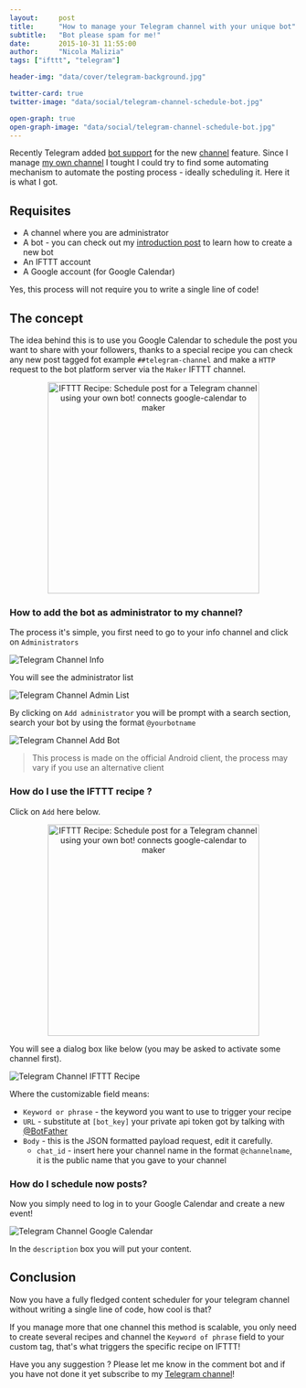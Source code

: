 ```yaml
---
layout:     post
title:      "How to manage your Telegram channel with your unique bot"
subtitle:   "Bot please spam for me!"
date:       2015-10-31 11:55:00
author:     "Nicola Malizia"
tags: ["ifttt", "telegram"]

header-img: "data/cover/telegram-background.jpg"

twitter-card: true
twitter-image: "data/social/telegram-channel-schedule-bot.jpg"

open-graph: true
open-graph-image: "data/social/telegram-channel-schedule-bot.jpg"
---
```


Recently Telegram added [bot support](https://core.telegram.org/bots/api#recent-changes) for the new [channel](https://telegram.org/blog/channels) feature. Since I manage [my own channel](http://unnikked.ml/1OOZQa3) I tought I could try to find some automating mechanism to automate the posting process - ideally scheduling it. Here it is what I got. 

## Requisites

- A channel where you are administrator
- A bot - you can check out my <u>[introduction post](/getting-started-with-telegram-bots)</u> to learn how to create a new bot
- An IFTTT account
- A Google account (for Google Calendar)

Yes, this process will not require you to write a single line of code!

## The concept

The idea behind this is to use you Google Calendar to schedule the post you want to share with your followers, thanks to a special recipe you can check any new post tagged fot example `##telegram-channel` and make a `HTTP` request to the bot platform server via the `Maker` IFTTT channel. 

<p align="center"><a href="https://ifttt.com/view_embed_recipe/338138-schedule-post-for-a-telegram-channel-using-your-own-bot" target = "_blank" class="embed_recipe embed_recipe-l_56" id= "embed_recipe-338138"><img src= 'https://ifttt.com/recipe_embed_img/338138' alt="IFTTT Recipe: Schedule post for a Telegram channel using your own bot! connects google-calendar to maker" width="370px" style="max-width:100%"/></a><script async type="text/javascript" src= "//ifttt.com/assets/embed_recipe.js"></script></p>

### How to add the bot as administrator to my channel?

The process it's simple, you first need to go to your info channel and click on `Administrators`

![Telegram Channel Info](/data/telegram-channel-info.jpg)

You will see the administrator list

![Telegram Channel Admin List](/data/telegram-channel-admin-list.jpg)

By clicking on `Add administrator` you will be prompt with a search section, search your bot by using the format `@yourbotname`

![Telegram Channel Add Bot](/data/telegram-channel-add-bot.jpg)

> This process is made on the official Android client, the process may vary if you use an alternative client

### How do I use the IFTTT recipe ?

Click on `Add` here below. 

<p align="center"><a href="https://ifttt.com/view_embed_recipe/338138-schedule-post-for-a-telegram-channel-using-your-own-bot" target = "_blank" class="embed_recipe embed_recipe-l_56" id= "embed_recipe-338138"><img src= 'https://ifttt.com/recipe_embed_img/338138' alt="IFTTT Recipe: Schedule post for a Telegram channel using your own bot! connects google-calendar to maker" width="370px" style="max-width:100%"/></a><script async type="text/javascript" src= "//ifttt.com/assets/embed_recipe.js"></script></p>

You will see a dialog box like below (you may be asked to activate some channel first). 

![Telegram Channel IFTTT Recipe](/data/telegram-channel-ifttt-recipe.png)

Where the customizable field means: 

- `Keyword or phrase` - the keyword you want to use to trigger your recipe
- `URL` - substitute at `[bot_key]` your private api token got by talking with <u>[@BotFather](https://telegram.me/botfather)</u>
- `Body` - this is the JSON formatted payload request, edit it carefully. 
    - `chat_id` - insert here your channel name in the format `@channelname`, it is the public name that you gave to your channel

### How do I schedule now posts? 

Now you simply need to log in to your Google Calendar and create a new event!

![Telegram Channel Google Calendar](/data/telegram-channel-google-calendar.png)

In the `description` box you will put your content. 

## Conclusion

Now you have a fully fledged content scheduler for your telegram channel without writing a single line of code, how cool is that? 

If you manage more that one channel this method is scalable, you only need to create several recipes and channel the `Keyword of phrase` field to your custom tag, that's what triggers the specific recipe on IFTTT!

Have you any suggestion ? Please let me know in the comment bot and if you have not done it yet subscribe to my [Telegram channel](http://unnikked.ml/1OOZQa3)! 